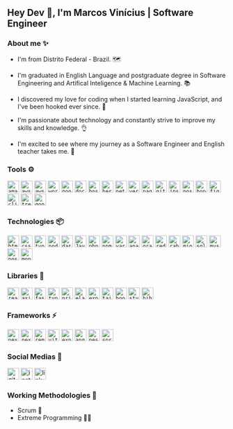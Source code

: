## Hey Dev 👋, I'm Marcos Vinícius | Software Engineer

### About me ✨

 - I'm from Distrito Federal - Brazil. 🗺️

 - I'm graduated in English Language and postgraduate degree in Software Engineering and Artifical Inteligence & Machine Learning. 📚

 - I discovered my love for coding when I started learning JavaScript, and I've been hooked ever since. 🤝
 
 - I'm passionate about technology and constantly strive to improve my skills and knowledge. 👌

 - I'm excited to see where my journey as a Software Engineer and English teacher takes me. 🚀

### Tools ⚙

<code><img height="27" src="https://cdn.simpleicons.org/amazonwebservices/99aab5" alt="amazon web services"></code>
<code><img height="27" src="https://cdn.simpleicons.org/awslambda/99aab5" alt="aws lambda"></code>
<code><img height="27" src="https://cdn.simpleicons.org/amazons3/99aab5" alt="aws s3"></code>
<code><img height="27" src="https://cdn.simpleicons.org/wordpress/99aab5" alt="wordpress"></code>
<code><img height="27" src="https://cdn.simpleicons.org/googleanalytics/99aab5" alt="google analytics"></code>
<code><img height="27" src="https://cdn.simpleicons.org/docker/99aab5" alt="docker"></code>
<code><img height="27" src="https://cdn.simpleicons.org/hostinger/99aab5" alt="hostinger"></code>
<code><img height="27" src="https://cdn.simpleicons.org/heroku/99aab5" alt="heroku"></code>
<code><img height="27" src="https://cdn.simpleicons.org/netlify/99aab5" alt="netlify"></code>
<code><img height="27" src="https://cdn.simpleicons.org/vercel/99aab5" alt="vercel"></code>
<code><img height="27" src="https://cdn.simpleicons.org/pagseguro/99aab5" alt="pagseguro"></code>
<code><img height="27" src="https://cdn.simpleicons.org/github/99aab5" alt="github"></code>
<code><img height="27" src="https://cdn.simpleicons.org/insomnia/99aab5" alt="insomnia"></code>
<code><img height="27" src="https://cdn.simpleicons.org/postman/99aab5" alt="postman"></code>
<code><img height="27" src="https://cdn.simpleicons.org/hoppscotch/99aab5" alt="hoppscotch"></code>
<code><img height="27" src="https://cdn.simpleicons.org/figma/99aab5" alt="figma"></code>
<code><img height="27" src="https://cdn.simpleicons.org/clickup/99aab5" alt="clickup"></code>
<code><img height="27" src="https://cdn.simpleicons.org/trello/99aab5" alt="trello"></code>
<code><img height="27" src="https://cdn.simpleicons.org/googlemeet/99aab5" alt="google meet"></code>

### Technologies 📦

<code><img height="27" src="https://cdn.simpleicons.org/html5/99aab5" alt="html5"></code>
<code><img height="27" src="https://cdn.simpleicons.org/css3/99aab5" alt="css3"></code>
<code><img height="27" src="https://cdn.simpleicons.org/typescript/99aab5" alt="typescript"></code>
<code><img height="27" src="https://cdn.simpleicons.org/node.js/99aab5" alt="node.js"></code>
<code><img height="27" src="https://cdn.simpleicons.org/dart/99aab5" alt="dart"></code>
<code><img height="27" src="https://cdn.simpleicons.org/OpenJDK/99aab5" alt="Java"></code>
<code><img height="27" src="https://cdn.simpleicons.org/php/99aab5" alt="php"></code>
<code><img height="27" src="https://cdn.simpleicons.org/npm/99aab5" alt="npm"></code>
<code><img height="27" src="https://cdn.simpleicons.org/yarn/99aab5" alt="yarn"></code>
<code><img height="27" src="https://cdn.simpleicons.org/apachemaven/99aab5" alt="apachemaven"></code>
<code><img height="27" src="https://cdn.simpleicons.org/graphql/99aab5" alt="graphql"></code>
<code><img height="27" src="https://cdn.simpleicons.org/redis/99aab5" alt="redis"></code>
<code><img height="27" src="https://cdn.simpleicons.org/rabbitmq/99aab5" alt="rabbitmq"></code>
<code><img height="27" src="https://cdn.simpleicons.org/minio/99aab5" alt="minio"></code>
<code><img height="27" src="https://cdn.simpleicons.org/sqlite/99aab5" alt="sqlite"></code>
<code><img height="27" src="https://cdn.simpleicons.org/mysql/99aab5" alt="mysql"></code>
<code><img height="27" src="https://cdn.simpleicons.org/postgresql/99aab5" alt="postgresql"></code>
<code><img height="27" src="https://cdn.simpleicons.org/mongodb/99aab5" alt="mongodb"></code>

### Libraries 🌴

<code><img height="27" src="https://cdn.simpleicons.org/react/99aab5" alt="react"></code>
<code><img height="27" src="https://cdn.simpleicons.org/axios/99aab5" alt="axios"></code>
<code><img height="27" src="https://cdn.simpleicons.org/fastify/99aab5" alt="fastify"></code>
<code><img height="27" src="https://cdn.simpleicons.org/typeorm/99aab5" alt="typeorm"></code>
<code><img height="27" src="https://cdn.simpleicons.org/prisma/99aab5" alt="prisma"></code>
<code><img height="27" src="https://cdn.simpleicons.org/elastic/99aab5" alt="elastic"></code>
<code><img height="27" src="https://cdn.simpleicons.org/express/99aab5" alt="express"></code>
<code><img height="27" src="https://cdn.simpleicons.org/tailwindcss/99aab5" alt="tailwindcss"></code>
<code><img height="27" src="https://cdn.simpleicons.org/bootstrap/99aab5" alt="bootstrap"></code>
<code><img height="27" src="https://cdn.simpleicons.org/styledcomponents/99aab5" alt="styledcomponents"></code>
<code><img height="27" src="https://cdn.simpleicons.org/hibernate/99aab5" alt="hibernate"></code>

### Frameworks ⚡

<code><img height="27" src="https://cdn.simpleicons.org/flutter/99aab5" alt="next.js"></code>
<code><img height="27" src="https://cdn.simpleicons.org/next.js/99aab5" alt="next.js"></code>
<code><img height="27" src="https://cdn.simpleicons.org/remix/99aab5" alt="remix"></code>
<code><img height="27" src="https://cdn.simpleicons.org/vite/99aab5" alt="vite"></code>
<code><img height="27" src="https://cdn.simpleicons.org/expo/99aab5" alt="expo"></code>
<code><img height="27" src="https://cdn.simpleicons.org/angular/99aab5" alt="angular"></code>
<code><img height="27" src="https://cdn.simpleicons.org/nestjs/99aab5" alt="nestjs"></code>
<code><img height="27" src="https://cdn.simpleicons.org/springboot/99aab5" alt="springboot"></code>

### Social Medias :speech_balloon:

<a href="https://github.com/Marki1ins"><img height="27" src="https://cdn.simpleicons.org/github/99aab5" alt="github" target="_blank"></a>
<a href="https://instagram.com/_markiins"><img height="27" src="https://cdn.simpleicons.org/instagram/99aab5" alt="instagram" target="_blank"></a>
<a href="https://www.linkedin.com/in/marcos-carvalho-43633121a/"><img height="27" src="https://cdn.simpleicons.org/linkedin/99aab5" alt="linkedin" target="_blank"></a>

### Working Methodologies 🦺

- Scrum 🤝
- Extreme Programming 🏃‍♂
